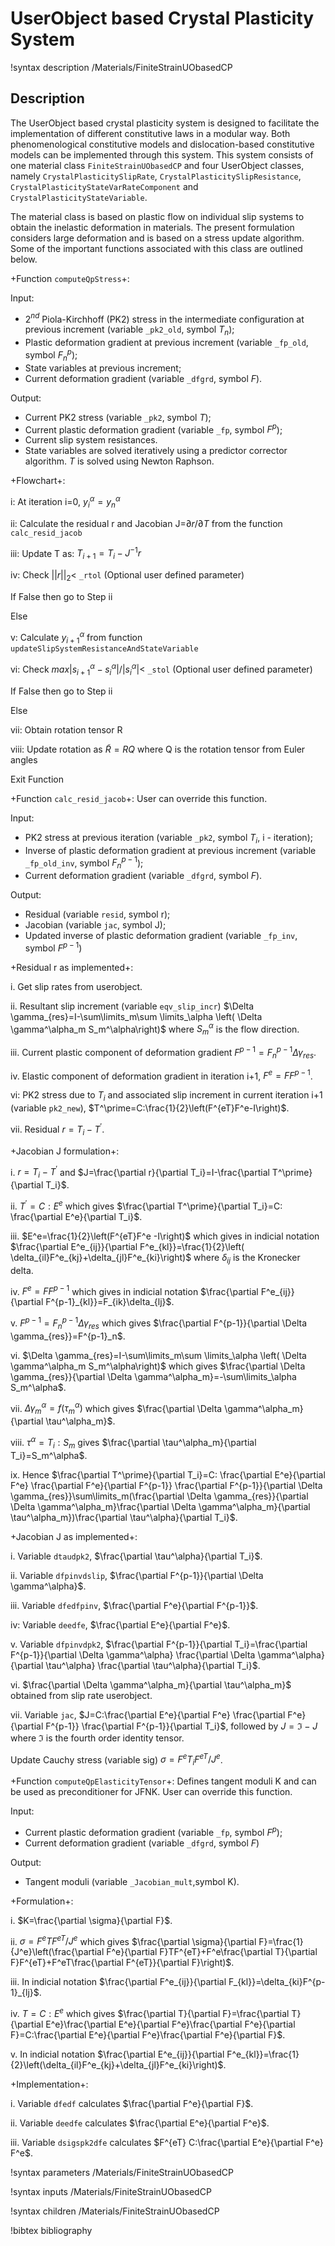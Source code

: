 # UserObject based Crystal Plasticity System

!syntax description /Materials/FiniteStrainUObasedCP

## Description

The UserObject based crystal plasticity system is designed to facilitate the implementation of different constitutive laws in a modular way. Both phenomenological constitutive models and dislocation-based constitutive models can be implemented through this system. This system consists of one material class `FiniteStrainUObasedCP` and four UserObject classes, namely `CrystalPlasticitySlipRate`, `CrystalPlasticitySlipResistance`, `CrystalPlasticityStateVarRateComponent` and `CrystalPlasticityStateVariable`.

The material class is based on plastic flow on individual slip systems to obtain the inelastic deformation in materials. The present formulation considers large deformation and is based on a stress update algorithm. Some of the important functions associated with this class are outlined below.

+Function `computeQpStress`+:

Input:

- 2$^{nd}$ Piola-Kirchhoff (PK2) stress in the intermediate configuration at previous increment (variable `_pk2_old`, symbol $T_n$);
- Plastic deformation gradient at previous increment (variable `_fp_old`, symbol $F^p_n$);
- State variables at previous increment;
- Current deformation gradient (variable `_dfgrd`, symbol $F$).

Output:

- Current PK2 stress (variable `_pk2`, symbol $T$);
- Current plastic deformation gradient (variable `_fp`, symbol $F^p$);
- Current slip system resistances.
- State variables are solved iteratively using a predictor corrector algorithm. $T$ is solved using Newton Raphson.

+Flowchart+:

i: At iteration i=0, $y^\alpha_i=y^\alpha_n$

ii: Calculate the residual r and Jacobian J=$\partial r/\partial T$ from the function `calc_resid_jacob`

iii: Update T as: $T_{i+1}=T_{i}-J^{-1}r$

iv: Check $||r||_2 <$ `_rtol` (Optional user defined parameter)

If False then go to Step ii

Else

v: Calculate $y^\alpha_{i+1}$ from function `updateSlipSystemResistanceAndStateVariable`

vi: Check $max|s^\alpha_{i+1}-s^\alpha_{i}|/|s^\alpha_{i}| <$ `_stol`  (Optional user defined parameter)

If False then go to Step ii

Else

vii: Obtain rotation tensor R

viii: Update rotation as $\tilde{R}=RQ$ where Q is the rotation tensor from Euler angles

Exit Function

+Function `calc_resid_jacob`+:
User can override this function.

Input:

- PK2 stress at previous iteration (variable `_pk2`, symbol $T_i$, i - iteration);
- Inverse of plastic deformation gradient at previous increment (variable `_fp_old_inv`, symbol $F^{p-1}_n$);
- Current deformation gradient (variable `_dfgrd`, symbol $F$).

Output:

- Residual (variable `resid`, symbol r);
- Jacobian (variable `jac`, symbol J);
- Updated inverse of plastic deformation gradient (variable `_fp_inv`, symbol $F^{p-1}$)

+Residual r as implemented+:

i. Get slip rates from userobject.

ii. Resultant slip increment (variable `eqv_slip_incr`) $\Delta \gamma_{res}=I-\sum\limits_m\sum
\limits_\alpha \left( \Delta \gamma^\alpha_m S_m^\alpha\right)$ where $S_m^\alpha$ is the flow direction.

iii. Current plastic component of deformation gradient $F^{p-1}=F^{p-1}_n\Delta \gamma_{res}$.

iv. Elastic component of deformation gradient in iteration i+1, $F^e=FF^{p-1}$.

vi: PK2 stress due to $T_i$ and associated slip increment in current iteration i+1 (variable `pk2_new`), $T^\prime=C:\frac{1}{2}\left(F^{eT}F^e-I\right)$.

vii. Residual $r=T_i-T^\prime$.

+Jacobian J formulation+:

i. $r=T_i-T^\prime$ and $J=\frac{\partial r}{\partial T_i}=I-\frac{\partial T^\prime}{\partial T_i}$.

ii. $T^\prime=C:E^e$ which gives $\frac{\partial T^\prime}{\partial T_i}=C: \frac{\partial E^e}{\partial T_i}$.

iii. $E^e=\frac{1}{2}\left(F^{eT}F^e -I\right)$ which gives in indicial notation $\frac{\partial E^e_{ij}}{\partial F^e_{kl}}=\frac{1}{2}\left( \delta_{il}F^e_{kj}+\delta_{jl}F^e_{ki}\right)$ where $\delta_{ij}$ is the Kronecker delta.

iv. $F^e=FF^{p-1}$ which gives in indicial notation $\frac{\partial F^e_{ij}}{\partial F^{p-1}_{kl}}=F_{ik}\delta_{lj}$.

v. $F^{p-1}=F^{p-1}_n\Delta \gamma_{res}$ which gives $\frac{\partial F^{p-1}}{\partial \Delta \gamma_{res}}=F^{p-1}_n$.

vi. $\Delta \gamma_{res}=I-\sum\limits_m\sum
\limits_\alpha \left( \Delta \gamma^\alpha_m S_m^\alpha\right)$ which gives $\frac{\partial \Delta \gamma_{res}}{\partial \Delta \gamma^\alpha_m}=-\sum\limits_\alpha S_m^\alpha$.

vii. $\Delta \gamma^\alpha_m=f(\tau_m^\alpha)$  which gives $\frac{\partial \Delta \gamma^\alpha_m}{\partial \tau^\alpha_m}$.

viii. $\tau^\alpha=T_i:S_m$ gives $\frac{\partial \tau^\alpha_m}{\partial  T_i}=S_m^\alpha$.

ix. Hence $\frac{\partial T^\prime}{\partial T_i}=C: \frac{\partial E^e}{\partial F^e} \frac{\partial F^e}{\partial F^{p-1}} \frac{\partial F^{p-1}}{\partial \Delta \gamma_{res}}\sum\limits_m(\frac{\partial \Delta \gamma_{res}}{\partial \Delta \gamma^\alpha_m}\frac{\partial \Delta \gamma^\alpha_m}{\partial \tau^\alpha_m})\frac{\partial \tau^\alpha}{\partial  T_i}$.

+Jacobian J as implemented+:

i. Variable `dtaudpk2`, $\frac{\partial \tau^\alpha}{\partial  T_i}$.

ii. Variable `dfpinvdslip`, $\frac{\partial F^{p-1}}{\partial \Delta \gamma^\alpha}$.

iii. Variable `dfedfpinv`, $\frac{\partial F^e}{\partial F^{p-1}}$.

iv: Variable `deedfe`, $\frac{\partial E^e}{\partial F^e}$.

v. Variable `dfpinvdpk2`, $\frac{\partial F^{p-1}}{\partial T_i}=\frac{\partial F^{p-1}}{\partial \Delta \gamma^\alpha} \frac{\partial \Delta \gamma^\alpha}{\partial \tau^\alpha} \frac{\partial \tau^\alpha}{\partial  T_i}$.

vi. $\frac{\partial \Delta \gamma^\alpha_m}{\partial \tau^\alpha_m}$ obtained from slip rate userobject.

vii. Variable `jac`, $J=C:\frac{\partial E^e}{\partial F^e} \frac{\partial F^e}{\partial F^{p-1}} \frac{\partial F^{p-1}}{\partial T_i}$, followed by $J=\mathfrak{I}-J$ where $\mathfrak{I}$ is the fourth order identity tensor.

Update Cauchy stress (variable sig) $\sigma=F^e T_i F^{eT}/J^e$.

+Function `computeQpElasticityTensor`+:
Defines tangent moduli K and can be used as preconditioner for JFNK. User can override this function.

Input:

- Current plastic deformation gradient (variable `_fp`, symbol $F^p$);
- Current deformation gradient (variable `_dfgrd`, symbol $F$)

Output:

- Tangent moduli (variable `_Jacobian_mult`,symbol K).

+Formulation+:

i. $K=\frac{\partial \sigma}{\partial F}$.

ii. $\sigma=F^eTF^{eT}/J^e$ which gives $\frac{\partial \sigma}{\partial F}=\frac{1}{J^e}\left(\frac{\partial F^e}{\partial F}TF^{eT}+F^e\frac{\partial T}{\partial F}F^{eT}+F^eT\frac{\partial F^{eT}}{\partial F}\right)$.

iii. In indicial notation $\frac{\partial F^e_{ij}}{\partial F_{kl}}=\delta_{ki}F^{p-1}_{lj}$.

iv. $T=C:E^e$ which gives $\frac{\partial T}{\partial F}=\frac{\partial T}{\partial E^e}\frac{\partial E^e}{\partial F^e}\frac{\partial F^e}{\partial F}=C:\frac{\partial E^e}{\partial F^e}\frac{\partial F^e}{\partial F}$.

v. In indicial notation $\frac{\partial E^e_{ij}}{\partial F^e_{kl}}=\frac{1}{2}\left(\delta_{il}F^e_{kj}+\delta_{jl}F^e_{ki}\right)$.

+Implementation+:

i. Variable `dfedf` calculates $\frac{\partial F^e}{\partial F}$.

ii. Variable `deedfe` calculates $\frac{\partial E^e}{\partial F^e}$.

iii. Variable `dsigspk2dfe` calculates $F^{eT} C:\frac{\partial E^e}{\partial F^e} F^e$.

!syntax parameters /Materials/FiniteStrainUObasedCP

!syntax inputs /Materials/FiniteStrainUObasedCP

!syntax children /Materials/FiniteStrainUObasedCP

!bibtex bibliography
